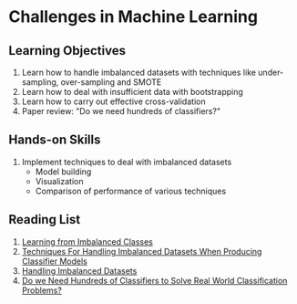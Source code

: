 # Challenges in Machine Learning

## Learning Objectives
1. Learn how to handle imbalanced datasets with techniques like under-sampling, over-sampling and SMOTE
2. Learn how to deal with insufficient data with bootstrapping
3. Learn how to carry out effective cross-validation
4. Paper review: "Do we need hundreds of classifiers?"

## Hands-on Skills
1. Implement techniques to deal with imbalanced datasets
    - Model building
    - Visualization
    - Comparison of performance of various techniques

## Reading List
1. [Learning from Imbalanced Classes](https://svds.com/learning-imbalanced-classes/)
2. [Techniques For Handling Imbalanced Datasets When Producing Classifier Models](http://www.jatit.org/volumes/Vol95No7/12Vol95No7.pdf)
2. [Handling Imbalanced Datasets](https://www.researchgate.net/publication/228084509_Handling_imbalanced_datasets_A_review)
3. [Do we Need Hundreds of Classifiers to Solve Real World Classification Problems?](http://jmlr.org/papers/volume15/delgado14a/delgado14a.pdf)
